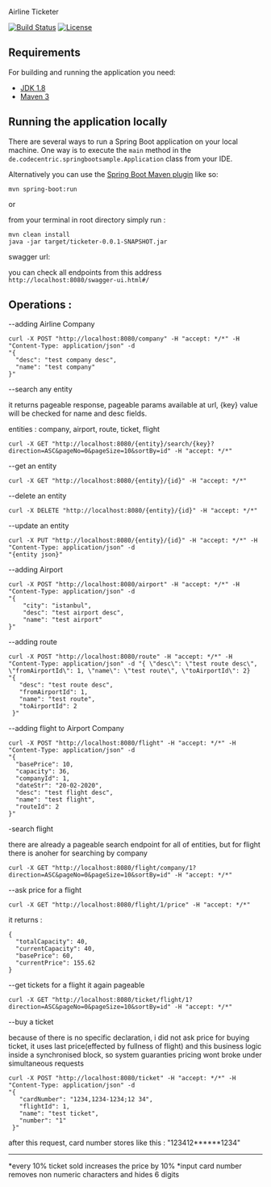 Airline Ticketer

[![Build Status](https://api.travis-ci.org/mbogaz/airlineTicketing.svg?branch=master)](https://api.travis-ci.org/mbogaz/airlineTicketing.svg)
[![License](http://img.shields.io/:license-apache-blue.svg)](http://www.apache.org/licenses/LICENSE-2.0.html)

## Requirements

For building and running the application you need:

- [JDK 1.8](http://www.oracle.com/technetwork/java/javase/downloads/jdk8-downloads-2133151.html)
- [Maven 3](https://maven.apache.org)

## Running the application locally

There are several ways to run a Spring Boot application on your local machine. One way is to execute the `main` method in the `de.codecentric.springbootsample.Application` class from your IDE.

Alternatively you can use the [Spring Boot Maven plugin](https://docs.spring.io/spring-boot/docs/current/reference/html/build-tool-plugins-maven-plugin.html) like so:

```shell
mvn spring-boot:run
```

or

from your terminal in root directory simply run :
```shell
mvn clean install
java -jar target/ticketer-0.0.1-SNAPSHOT.jar
```

swagger url: 

you can check all endpoints from this address
```http://localhost:8080/swagger-ui.html#/ ```


## Operations :

--adding Airline Company
```shell
curl -X POST "http://localhost:8080/company" -H "accept: */*" -H "Content-Type: application/json" -d 
"{
  "desc": "test company desc",
  "name": "test company"
}"
```
--search any entity

it returns pageable response, pageable params available at url, {key} value will be checked for name and desc fields.

entities : company, airport, route, ticket, flight
```shell
curl -X GET "http://localhost:8080/{entity}/search/{key}?direction=ASC&pageNo=0&pageSize=10&sortBy=id" -H "accept: */*"
```

--get an entity
```shell
curl -X GET "http://localhost:8080/{entity}/{id}" -H "accept: */*"
```

--delete an entity
```shell
curl -X DELETE "http://localhost:8080/{entity}/{id}" -H "accept: */*"
```

--update an entity
```shell
curl -X PUT "http://localhost:8080/{entity}/{id}" -H "accept: */*" -H "Content-Type: application/json" -d
"{entity json}"
```

--adding Airport 
```shell
curl -X POST "http://localhost:8080/airport" -H "accept: */*" -H "Content-Type: application/json" -d 
"{
    "city": "istanbul",
    "desc": "test airport desc",
    "name": "test airport"
}"
```

--adding route
```shell
curl -X POST "http://localhost:8080/route" -H "accept: */*" -H "Content-Type: application/json" -d "{ \"desc\": \"test route desc\", \"fromAirportId\": 1, \"name\": \"test route\", \"toAirportId\": 2}
"{
   "desc": "test route desc",
   "fromAirportId": 1,
   "name": "test route",
   "toAirportId": 2
 }"
```

--adding flight to Airport Company
```shell
curl -X POST "http://localhost:8080/flight" -H "accept: */*" -H "Content-Type: application/json" -d 
"{
  "basePrice": 10,
  "capacity": 36,
  "companyId": 1,
  "dateStr": "20-02-2020",
  "desc": "test flight desc",
  "name": "test flight",
  "routeId": 2
}"
```

-search flight

there are already a pageable search endpoint for all of entities, but for flight there is anoher for searching by company
```shell
curl -X GET "http://localhost:8080/flight/company/1?direction=ASC&pageNo=0&pageSize=10&sortBy=id" -H "accept: */*"
```

--ask price for a flight
```shell
curl -X GET "http://localhost:8080/flight/1/price" -H "accept: */*"
```
it returns :
```shell
{
  "totalCapacity": 40,
  "currentCapacity": 40,
  "basePrice": 60,
  "currentPrice": 155.62
}
 ```

--get tickets for a flight
it again pageable
```shell
curl -X GET "http://localhost:8080/ticket/flight/1?direction=ASC&pageNo=0&pageSize=10&sortBy=id" -H "accept: */*"
 ```

--buy a ticket

because of there is no specific declaration, i did not ask price for buying ticket,
it uses last price(effected by fullness of flight) and this business logic inside a 
synchronised block, so system guaranties pricing wont broke under simultaneous requests 
```shell
curl -X POST "http://localhost:8080/ticket" -H "accept: */*" -H "Content-Type: application/json" -d 
"{
   "cardNumber": "1234,1234-1234;12 34",
   "flightId": 1,
   "name": "test ticket",
   "number": "1"
 }"
```
after this request, card number stores like this : "123412******1234"

--- 
*every 10% ticket sold increases the price by 10%
*input card number removes non numeric characters and hides 6 digits

